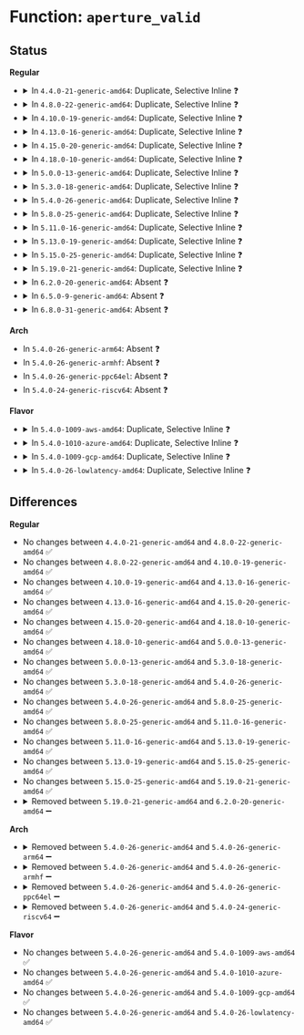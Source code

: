 # Function: <code>aperture_valid</code>

## Status
<b>Regular</b>
<ul>
<li>
<details>
<summary>In <code>4.4.0-21-generic-amd64</code>: Duplicate, Selective Inline ❓</summary>

```c
int aperture_valid(u64 aper_base, u32 aper_size, u32 min_size)
```

```json
{
  "name": "aperture_valid",
  "collision_type": "Static Duplication",
  "inline_type": "Selective",
  "funcs": [
    {
      "addr": 18446744071579358129,
      "name": "aperture_valid",
      "external": false,
      "loc": "arch/x86/include/asm/gart.h:91",
      "file": "arch/x86/kernel/aperture_64.c",
      "inline": "declared, inlined",
      "caller_inline": [],
      "caller_func": [
        "arch/x86/kernel/aperture_64.c:search_agp_bridge",
        "arch/x86/kernel/aperture_64.c:gart_iommu_hole_init"
      ]
    },
    {
      "addr": 18446744071584217526,
      "name": "aperture_valid",
      "external": false,
      "loc": "arch/x86/include/asm/gart.h:91",
      "file": "drivers/char/agp/amd64-agp.c",
      "inline": "declared, inlined",
      "caller_inline": [],
      "caller_func": []
    }
  ],
  "symbols": [
    {
      "addr": 18446744071579358129,
      "name": "aperture_valid",
      "section": ".text",
      "bind": "STB_LOCAL",
      "size": 137
    }
  ]
}
```
</details>
</li>
<li>
<details>
<summary>In <code>4.8.0-22-generic-amd64</code>: Duplicate, Selective Inline ❓</summary>

```c
int aperture_valid(u64 aper_base, u32 aper_size, u32 min_size)
```

```json
{
  "name": "aperture_valid",
  "collision_type": "Static Duplication",
  "inline_type": "Selective",
  "funcs": [
    {
      "addr": 18446744071579365012,
      "name": "aperture_valid",
      "external": false,
      "loc": "arch/x86/include/asm/gart.h:91",
      "file": "arch/x86/kernel/aperture_64.c",
      "inline": "declared, inlined",
      "caller_inline": [],
      "caller_func": [
        "arch/x86/kernel/aperture_64.c:gart_iommu_hole_init",
        "arch/x86/kernel/aperture_64.c:search_agp_bridge"
      ]
    },
    {
      "addr": 18446744071584557090,
      "name": "aperture_valid",
      "external": false,
      "loc": "arch/x86/include/asm/gart.h:91",
      "file": "drivers/char/agp/amd64-agp.c",
      "inline": "declared, inlined",
      "caller_inline": [],
      "caller_func": []
    }
  ],
  "symbols": [
    {
      "addr": 18446744071579365012,
      "name": "aperture_valid",
      "section": ".text",
      "bind": "STB_LOCAL",
      "size": 137
    }
  ]
}
```
</details>
</li>
<li>
<details>
<summary>In <code>4.10.0-19-generic-amd64</code>: Duplicate, Selective Inline ❓</summary>

```c
int aperture_valid(u64 aper_base, u32 aper_size, u32 min_size)
```

```json
{
  "name": "aperture_valid",
  "collision_type": "Static Duplication",
  "inline_type": "Selective",
  "funcs": [
    {
      "addr": 18446744071579383108,
      "name": "aperture_valid",
      "external": false,
      "loc": "arch/x86/include/asm/gart.h:91",
      "file": "arch/x86/kernel/aperture_64.c",
      "inline": "declared, inlined",
      "caller_inline": [],
      "caller_func": [
        "arch/x86/kernel/aperture_64.c:gart_iommu_hole_init",
        "arch/x86/kernel/aperture_64.c:search_agp_bridge"
      ]
    },
    {
      "addr": 18446744071584738994,
      "name": "aperture_valid",
      "external": false,
      "loc": "arch/x86/include/asm/gart.h:91",
      "file": "drivers/char/agp/amd64-agp.c",
      "inline": "declared, inlined",
      "caller_inline": [],
      "caller_func": []
    }
  ],
  "symbols": [
    {
      "addr": 18446744071579383108,
      "name": "aperture_valid",
      "section": ".text",
      "bind": "STB_LOCAL",
      "size": 137
    }
  ]
}
```
</details>
</li>
<li>
<details>
<summary>In <code>4.13.0-16-generic-amd64</code>: Duplicate, Selective Inline ❓</summary>

```c
int aperture_valid(u64 aper_base, u32 aper_size, u32 min_size)
```

```json
{
  "name": "aperture_valid",
  "collision_type": "Static Duplication",
  "inline_type": "Selective",
  "funcs": [
    {
      "addr": 18446744071579279582,
      "name": "aperture_valid",
      "external": false,
      "loc": "arch/x86/include/asm/gart.h:91",
      "file": "arch/x86/kernel/aperture_64.c",
      "inline": "declared, inlined",
      "caller_inline": [],
      "caller_func": [
        "arch/x86/kernel/aperture_64.c:gart_iommu_hole_init",
        "arch/x86/kernel/aperture_64.c:search_agp_bridge"
      ]
    },
    {
      "addr": 18446744071584820608,
      "name": "aperture_valid",
      "external": false,
      "loc": "arch/x86/include/asm/gart.h:91",
      "file": "drivers/char/agp/amd64-agp.c",
      "inline": "declared, inlined",
      "caller_inline": [],
      "caller_func": []
    }
  ],
  "symbols": [
    {
      "addr": 18446744071579279582,
      "name": "aperture_valid",
      "section": ".text",
      "bind": "STB_LOCAL",
      "size": 132
    }
  ]
}
```
</details>
</li>
<li>
<details>
<summary>In <code>4.15.0-20-generic-amd64</code>: Duplicate, Selective Inline ❓</summary>

```c
int aperture_valid(u64 aper_base, u32 aper_size, u32 min_size)
```

```json
{
  "name": "aperture_valid",
  "collision_type": "Static Duplication",
  "inline_type": "Selective",
  "funcs": [
    {
      "addr": 18446744071579298237,
      "name": "aperture_valid",
      "external": false,
      "loc": "arch/x86/include/asm/gart.h:92",
      "file": "arch/x86/kernel/aperture_64.c",
      "inline": "declared, inlined",
      "caller_inline": [],
      "caller_func": [
        "arch/x86/kernel/aperture_64.c:gart_iommu_hole_init",
        "arch/x86/kernel/aperture_64.c:search_agp_bridge"
      ]
    },
    {
      "addr": 18446744071585241536,
      "name": "aperture_valid",
      "external": false,
      "loc": "arch/x86/include/asm/gart.h:92",
      "file": "drivers/char/agp/amd64-agp.c",
      "inline": "declared, inlined",
      "caller_inline": [],
      "caller_func": []
    }
  ],
  "symbols": [
    {
      "addr": 18446744071579298237,
      "name": "aperture_valid",
      "section": ".text",
      "bind": "STB_LOCAL",
      "size": 132
    }
  ]
}
```
</details>
</li>
<li>
<details>
<summary>In <code>4.18.0-10-generic-amd64</code>: Duplicate, Selective Inline ❓</summary>

```c
int aperture_valid(u64 aper_base, u32 aper_size, u32 min_size)
```

```json
{
  "name": "aperture_valid",
  "collision_type": "Static Duplication",
  "inline_type": "Selective",
  "funcs": [
    {
      "addr": 18446744071579310221,
      "name": "aperture_valid",
      "external": false,
      "loc": "arch/x86/include/asm/gart.h:92",
      "file": "arch/x86/kernel/aperture_64.c",
      "inline": "declared, inlined",
      "caller_inline": [],
      "caller_func": [
        "arch/x86/kernel/aperture_64.c:gart_iommu_hole_init",
        "arch/x86/kernel/aperture_64.c:search_agp_bridge"
      ]
    },
    {
      "addr": 18446744071585478245,
      "name": "aperture_valid",
      "external": false,
      "loc": "arch/x86/include/asm/gart.h:92",
      "file": "drivers/char/agp/amd64-agp.c",
      "inline": "declared, inlined",
      "caller_inline": [],
      "caller_func": []
    }
  ],
  "symbols": [
    {
      "addr": 18446744071579310221,
      "name": "aperture_valid",
      "section": ".text",
      "bind": "STB_LOCAL",
      "size": 126
    }
  ]
}
```
</details>
</li>
<li>
<details>
<summary>In <code>5.0.0-13-generic-amd64</code>: Duplicate, Selective Inline ❓</summary>

```c
int aperture_valid(u64 aper_base, u32 aper_size, u32 min_size)
```

```json
{
  "name": "aperture_valid",
  "collision_type": "Static Duplication",
  "inline_type": "Selective",
  "funcs": [
    {
      "addr": 18446744071579334863,
      "name": "aperture_valid",
      "external": false,
      "loc": "arch/x86/include/asm/gart.h:92",
      "file": "arch/x86/kernel/aperture_64.c",
      "inline": "declared, inlined",
      "caller_inline": [],
      "caller_func": [
        "arch/x86/kernel/aperture_64.c:gart_iommu_hole_init",
        "arch/x86/kernel/aperture_64.c:search_agp_bridge"
      ]
    },
    {
      "addr": 18446744071585601637,
      "name": "aperture_valid",
      "external": false,
      "loc": "arch/x86/include/asm/gart.h:92",
      "file": "drivers/char/agp/amd64-agp.c",
      "inline": "declared, inlined",
      "caller_inline": [],
      "caller_func": []
    }
  ],
  "symbols": [
    {
      "addr": 18446744071579334863,
      "name": "aperture_valid",
      "section": ".text",
      "bind": "STB_LOCAL",
      "size": 126
    }
  ]
}
```
</details>
</li>
<li>
<details>
<summary>In <code>5.3.0-18-generic-amd64</code>: Duplicate, Selective Inline ❓</summary>

```c
int aperture_valid(u64 aper_base, u32 aper_size, u32 min_size)
```

```json
{
  "name": "aperture_valid",
  "collision_type": "Static Duplication",
  "inline_type": "Selective",
  "funcs": [
    {
      "addr": 18446744071579350120,
      "name": "aperture_valid",
      "external": false,
      "loc": "arch/x86/include/asm/gart.h:92",
      "file": "arch/x86/kernel/aperture_64.c",
      "inline": "declared, inlined",
      "caller_inline": [],
      "caller_func": [
        "arch/x86/kernel/aperture_64.c:gart_iommu_hole_init",
        "arch/x86/kernel/aperture_64.c:search_agp_bridge"
      ]
    },
    {
      "addr": 18446744071585821816,
      "name": "aperture_valid",
      "external": false,
      "loc": "arch/x86/include/asm/gart.h:92",
      "file": "drivers/char/agp/amd64-agp.c",
      "inline": "declared, inlined",
      "caller_inline": [],
      "caller_func": []
    }
  ],
  "symbols": [
    {
      "addr": 18446744071579350120,
      "name": "aperture_valid",
      "section": ".text",
      "bind": "STB_LOCAL",
      "size": 125
    }
  ]
}
```
</details>
</li>
<li>
<details>
<summary>In <code>5.4.0-26-generic-amd64</code>: Duplicate, Selective Inline ❓</summary>

```c
int aperture_valid(u64 aper_base, u32 aper_size, u32 min_size)
```

```json
{
  "name": "aperture_valid",
  "collision_type": "Static Duplication",
  "inline_type": "Selective",
  "funcs": [
    {
      "addr": 18446744071579354456,
      "name": "aperture_valid",
      "external": false,
      "loc": "arch/x86/include/asm/gart.h:92",
      "file": "arch/x86/kernel/aperture_64.c",
      "inline": "declared, inlined",
      "caller_inline": [],
      "caller_func": [
        "arch/x86/kernel/aperture_64.c:gart_iommu_hole_init",
        "arch/x86/kernel/aperture_64.c:search_agp_bridge"
      ]
    },
    {
      "addr": 18446744071585964472,
      "name": "aperture_valid",
      "external": false,
      "loc": "arch/x86/include/asm/gart.h:92",
      "file": "drivers/char/agp/amd64-agp.c",
      "inline": "declared, inlined",
      "caller_inline": [],
      "caller_func": []
    }
  ],
  "symbols": [
    {
      "addr": 18446744071579354456,
      "name": "aperture_valid",
      "section": ".text",
      "bind": "STB_LOCAL",
      "size": 125
    }
  ]
}
```
</details>
</li>
<li>
<details>
<summary>In <code>5.8.0-25-generic-amd64</code>: Duplicate, Selective Inline ❓</summary>

```c
int aperture_valid(u64 aper_base, u32 aper_size, u32 min_size)
```

```json
{
  "name": "aperture_valid",
  "collision_type": "Static Duplication",
  "inline_type": "Selective",
  "funcs": [
    {
      "addr": 18446744071579384664,
      "name": "aperture_valid",
      "external": false,
      "loc": "arch/x86/include/asm/gart.h:92",
      "file": "arch/x86/kernel/aperture_64.c",
      "inline": "declared, inlined",
      "caller_inline": [],
      "caller_func": [
        "arch/x86/kernel/aperture_64.c:gart_iommu_hole_init",
        "arch/x86/kernel/aperture_64.c:read_agp"
      ]
    },
    {
      "addr": 18446744071586705284,
      "name": "aperture_valid",
      "external": false,
      "loc": "arch/x86/include/asm/gart.h:92",
      "file": "drivers/char/agp/amd64-agp.c",
      "inline": "declared, inlined",
      "caller_inline": [],
      "caller_func": []
    }
  ],
  "symbols": [
    {
      "addr": 18446744071579384664,
      "name": "aperture_valid",
      "section": ".text",
      "bind": "STB_LOCAL",
      "size": 125
    }
  ]
}
```
</details>
</li>
<li>
<details>
<summary>In <code>5.11.0-16-generic-amd64</code>: Duplicate, Selective Inline ❓</summary>

```c
int aperture_valid(u64 aper_base, u32 aper_size, u32 min_size)
```

```json
{
  "name": "aperture_valid",
  "collision_type": "Static Duplication",
  "inline_type": "Selective",
  "funcs": [
    {
      "addr": 18446744071591265987,
      "name": "aperture_valid",
      "external": false,
      "loc": "arch/x86/include/asm/gart.h:92",
      "file": "arch/x86/kernel/aperture_64.c",
      "inline": "declared, inlined",
      "caller_inline": [],
      "caller_func": [
        "arch/x86/kernel/aperture_64.c:gart_iommu_hole_init",
        "arch/x86/kernel/aperture_64.c:read_agp"
      ]
    },
    {
      "addr": 18446744071591466584,
      "name": "aperture_valid",
      "external": false,
      "loc": "arch/x86/include/asm/gart.h:92",
      "file": "drivers/char/agp/amd64-agp.c",
      "inline": "declared, inlined",
      "caller_inline": [],
      "caller_func": []
    }
  ],
  "symbols": [
    {
      "addr": 18446744071591265987,
      "name": "aperture_valid",
      "section": ".text",
      "bind": "STB_LOCAL",
      "size": 125
    }
  ]
}
```
</details>
</li>
<li>
<details>
<summary>In <code>5.13.0-19-generic-amd64</code>: Duplicate, Selective Inline ❓</summary>

```c
int aperture_valid(u64 aper_base, u32 aper_size, u32 min_size)
```

```json
{
  "name": "aperture_valid",
  "collision_type": "Static Duplication",
  "inline_type": "Selective",
  "funcs": [
    {
      "addr": 18446744071591208292,
      "name": "aperture_valid",
      "external": false,
      "loc": "arch/x86/include/asm/gart.h:92",
      "file": "arch/x86/kernel/aperture_64.c",
      "inline": "declared, inlined",
      "caller_inline": [],
      "caller_func": [
        "arch/x86/kernel/aperture_64.c:gart_iommu_hole_init",
        "arch/x86/kernel/aperture_64.c:read_agp"
      ]
    },
    {
      "addr": 18446744071591407617,
      "name": "aperture_valid",
      "external": false,
      "loc": "arch/x86/include/asm/gart.h:92",
      "file": "drivers/char/agp/amd64-agp.c",
      "inline": "declared, inlined",
      "caller_inline": [],
      "caller_func": []
    }
  ],
  "symbols": [
    {
      "addr": 18446744071591208292,
      "name": "aperture_valid",
      "section": ".text",
      "bind": "STB_LOCAL",
      "size": 125
    }
  ]
}
```
</details>
</li>
<li>
<details>
<summary>In <code>5.15.0-25-generic-amd64</code>: Duplicate, Selective Inline ❓</summary>

```c
int aperture_valid(u64 aper_base, u32 aper_size, u32 min_size)
```

```json
{
  "name": "aperture_valid",
  "collision_type": "Static Duplication",
  "inline_type": "Selective",
  "funcs": [
    {
      "addr": 18446744071592081859,
      "name": "aperture_valid",
      "external": false,
      "loc": "arch/x86/include/asm/gart.h:92",
      "file": "arch/x86/kernel/aperture_64.c",
      "inline": "declared, inlined",
      "caller_inline": [],
      "caller_func": [
        "arch/x86/kernel/aperture_64.c:gart_iommu_hole_init",
        "arch/x86/kernel/aperture_64.c:read_agp"
      ]
    },
    {
      "addr": 18446744071592459186,
      "name": "aperture_valid",
      "external": false,
      "loc": "arch/x86/include/asm/gart.h:92",
      "file": "drivers/char/agp/amd64-agp.c",
      "inline": "declared, inlined",
      "caller_inline": [],
      "caller_func": []
    }
  ],
  "symbols": [
    {
      "addr": 18446744071592081859,
      "name": "aperture_valid",
      "section": ".text",
      "bind": "STB_LOCAL",
      "size": 125
    }
  ]
}
```
</details>
</li>
<li>
<details>
<summary>In <code>5.19.0-21-generic-amd64</code>: Duplicate, Selective Inline ❓</summary>

```c
int aperture_valid(u64 aper_base, u32 aper_size, u32 min_size)
```

```json
{
  "name": "aperture_valid",
  "collision_type": "Static Duplication",
  "inline_type": "Selective",
  "funcs": [
    {
      "addr": 18446744071593849322,
      "name": "aperture_valid",
      "external": false,
      "loc": "arch/x86/include/asm/gart.h:91",
      "file": "arch/x86/kernel/aperture_64.c",
      "inline": "seen, unknown",
      "caller_inline": [],
      "caller_func": [
        "arch/x86/kernel/aperture_64.c:gart_iommu_hole_init",
        "arch/x86/kernel/aperture_64.c:read_agp"
      ]
    },
    {
      "addr": 18446744071594328887,
      "name": "aperture_valid",
      "external": false,
      "loc": "arch/x86/include/asm/gart.h:91",
      "file": "drivers/char/agp/amd64-agp.c",
      "inline": "declared, inlined",
      "caller_inline": [
        "drivers/char/agp/amd64-agp.c:agp_aperture_valid"
      ],
      "caller_func": []
    }
  ],
  "symbols": [
    {
      "addr": 18446744071593849322,
      "name": "aperture_valid",
      "section": ".text",
      "bind": "STB_LOCAL",
      "size": 143
    }
  ]
}
```
</details>
</li>
<li>
<details>
<summary>In <code>6.2.0-20-generic-amd64</code>: Absent ❓</summary>

```json
{
  "name": "aperture_valid",
  "collision_type": "Static Duplication",
  "inline_type": "Full",
  "funcs": [
    {
      "addr": 18446744071627710274,
      "name": "aperture_valid",
      "external": false,
      "loc": "arch/x86/include/asm/gart.h:91",
      "file": "arch/x86/kernel/aperture_64.c",
      "inline": "declared, inlined",
      "caller_inline": [
        "arch/x86/kernel/aperture_64.c:gart_iommu_hole_init",
        "arch/x86/kernel/aperture_64.c:read_agp"
      ],
      "caller_func": []
    },
    {
      "addr": 18446744071589987973,
      "name": "aperture_valid",
      "external": false,
      "loc": "arch/x86/include/asm/gart.h:91",
      "file": "drivers/char/agp/amd64-agp.c",
      "inline": "declared, inlined",
      "caller_inline": [
        "drivers/char/agp/amd64-agp.c:agp_aperture_valid"
      ],
      "caller_func": []
    }
  ],
  "symbols": []
}
```
</details>
</li>
<li>
<details>
<summary>In <code>6.5.0-9-generic-amd64</code>: Absent ❓</summary>

```json
{
  "name": "aperture_valid",
  "collision_type": "Static Duplication",
  "inline_type": "Full",
  "funcs": [
    {
      "addr": 18446744071619467594,
      "name": "aperture_valid",
      "external": false,
      "loc": "arch/x86/include/asm/gart.h:91",
      "file": "arch/x86/kernel/aperture_64.c",
      "inline": "declared, inlined",
      "caller_inline": [
        "arch/x86/kernel/aperture_64.c:gart_iommu_hole_init",
        "arch/x86/kernel/aperture_64.c:read_agp"
      ],
      "caller_func": []
    },
    {
      "addr": 18446744071590297509,
      "name": "aperture_valid",
      "external": false,
      "loc": "arch/x86/include/asm/gart.h:91",
      "file": "drivers/char/agp/amd64-agp.c",
      "inline": "declared, inlined",
      "caller_inline": [
        "drivers/char/agp/amd64-agp.c:agp_aperture_valid"
      ],
      "caller_func": []
    }
  ],
  "symbols": []
}
```
</details>
</li>
<li>
<details>
<summary>In <code>6.8.0-31-generic-amd64</code>: Absent ❓</summary>

```json
{
  "name": "aperture_valid",
  "collision_type": "Static Duplication",
  "inline_type": "Full",
  "funcs": [
    {
      "addr": 18446744071621764106,
      "name": "aperture_valid",
      "external": false,
      "loc": "arch/x86/include/asm/gart.h:91",
      "file": "arch/x86/kernel/aperture_64.c",
      "inline": "declared, inlined",
      "caller_inline": [
        "arch/x86/kernel/aperture_64.c:gart_iommu_hole_init",
        "arch/x86/kernel/aperture_64.c:read_agp"
      ],
      "caller_func": []
    },
    {
      "addr": 18446744071590638821,
      "name": "aperture_valid",
      "external": false,
      "loc": "arch/x86/include/asm/gart.h:91",
      "file": "drivers/char/agp/amd64-agp.c",
      "inline": "declared, inlined",
      "caller_inline": [
        "drivers/char/agp/amd64-agp.c:agp_aperture_valid"
      ],
      "caller_func": []
    }
  ],
  "symbols": []
}
```
</details>
</li>
</ul>
<b>Arch</b>
<ul>
<li>
In <code>5.4.0-26-generic-arm64</code>: Absent ❓
</li>
<li>
In <code>5.4.0-26-generic-armhf</code>: Absent ❓
</li>
<li>
In <code>5.4.0-26-generic-ppc64el</code>: Absent ❓
</li>
<li>
In <code>5.4.0-24-generic-riscv64</code>: Absent ❓
</li>
</ul>
<b>Flavor</b>
<ul>
<li>
<details>
<summary>In <code>5.4.0-1009-aws-amd64</code>: Duplicate, Selective Inline ❓</summary>

```c
int aperture_valid(u64 aper_base, u32 aper_size, u32 min_size)
```

```json
{
  "name": "aperture_valid",
  "collision_type": "Static Duplication",
  "inline_type": "Selective",
  "funcs": [
    {
      "addr": 18446744071579350360,
      "name": "aperture_valid",
      "external": false,
      "loc": "arch/x86/include/asm/gart.h:92",
      "file": "arch/x86/kernel/aperture_64.c",
      "inline": "declared, inlined",
      "caller_inline": [],
      "caller_func": [
        "arch/x86/kernel/aperture_64.c:gart_iommu_hole_init",
        "arch/x86/kernel/aperture_64.c:search_agp_bridge"
      ]
    },
    {
      "addr": 18446744071585725448,
      "name": "aperture_valid",
      "external": false,
      "loc": "arch/x86/include/asm/gart.h:92",
      "file": "drivers/char/agp/amd64-agp.c",
      "inline": "declared, inlined",
      "caller_inline": [],
      "caller_func": []
    }
  ],
  "symbols": [
    {
      "addr": 18446744071579350360,
      "name": "aperture_valid",
      "section": ".text",
      "bind": "STB_LOCAL",
      "size": 125
    }
  ]
}
```
</details>
</li>
<li>
<details>
<summary>In <code>5.4.0-1010-azure-amd64</code>: Duplicate, Selective Inline ❓</summary>

```c
int aperture_valid(u64 aper_base, u32 aper_size, u32 min_size)
```

```json
{
  "name": "aperture_valid",
  "collision_type": "Static Duplication",
  "inline_type": "Selective",
  "funcs": [
    {
      "addr": 18446744071579282568,
      "name": "aperture_valid",
      "external": false,
      "loc": "arch/x86/include/asm/gart.h:92",
      "file": "arch/x86/kernel/aperture_64.c",
      "inline": "declared, inlined",
      "caller_inline": [],
      "caller_func": [
        "arch/x86/kernel/aperture_64.c:gart_iommu_hole_init",
        "arch/x86/kernel/aperture_64.c:search_agp_bridge"
      ]
    },
    {
      "addr": 18446744071585584632,
      "name": "aperture_valid",
      "external": false,
      "loc": "arch/x86/include/asm/gart.h:92",
      "file": "drivers/char/agp/amd64-agp.c",
      "inline": "declared, inlined",
      "caller_inline": [],
      "caller_func": []
    }
  ],
  "symbols": [
    {
      "addr": 18446744071579282568,
      "name": "aperture_valid",
      "section": ".text",
      "bind": "STB_LOCAL",
      "size": 125
    }
  ]
}
```
</details>
</li>
<li>
<details>
<summary>In <code>5.4.0-1009-gcp-amd64</code>: Duplicate, Selective Inline ❓</summary>

```c
int aperture_valid(u64 aper_base, u32 aper_size, u32 min_size)
```

```json
{
  "name": "aperture_valid",
  "collision_type": "Static Duplication",
  "inline_type": "Selective",
  "funcs": [
    {
      "addr": 18446744071579350280,
      "name": "aperture_valid",
      "external": false,
      "loc": "arch/x86/include/asm/gart.h:92",
      "file": "arch/x86/kernel/aperture_64.c",
      "inline": "declared, inlined",
      "caller_inline": [],
      "caller_func": [
        "arch/x86/kernel/aperture_64.c:gart_iommu_hole_init",
        "arch/x86/kernel/aperture_64.c:search_agp_bridge"
      ]
    },
    {
      "addr": 18446744071585914488,
      "name": "aperture_valid",
      "external": false,
      "loc": "arch/x86/include/asm/gart.h:92",
      "file": "drivers/char/agp/amd64-agp.c",
      "inline": "declared, inlined",
      "caller_inline": [],
      "caller_func": []
    }
  ],
  "symbols": [
    {
      "addr": 18446744071579350280,
      "name": "aperture_valid",
      "section": ".text",
      "bind": "STB_LOCAL",
      "size": 125
    }
  ]
}
```
</details>
</li>
<li>
<details>
<summary>In <code>5.4.0-26-lowlatency-amd64</code>: Duplicate, Selective Inline ❓</summary>

```c
int aperture_valid(u64 aper_base, u32 aper_size, u32 min_size)
```

```json
{
  "name": "aperture_valid",
  "collision_type": "Static Duplication",
  "inline_type": "Selective",
  "funcs": [
    {
      "addr": 18446744071579358728,
      "name": "aperture_valid",
      "external": false,
      "loc": "arch/x86/include/asm/gart.h:92",
      "file": "arch/x86/kernel/aperture_64.c",
      "inline": "declared, inlined",
      "caller_inline": [],
      "caller_func": [
        "arch/x86/kernel/aperture_64.c:gart_iommu_hole_init",
        "arch/x86/kernel/aperture_64.c:search_agp_bridge"
      ]
    },
    {
      "addr": 18446744071586022472,
      "name": "aperture_valid",
      "external": false,
      "loc": "arch/x86/include/asm/gart.h:92",
      "file": "drivers/char/agp/amd64-agp.c",
      "inline": "declared, inlined",
      "caller_inline": [],
      "caller_func": []
    }
  ],
  "symbols": [
    {
      "addr": 18446744071579358728,
      "name": "aperture_valid",
      "section": ".text",
      "bind": "STB_LOCAL",
      "size": 125
    }
  ]
}
```
</details>
</li>
</ul>

## Differences
<b>Regular</b>
<ul>
<li>
No changes between <code>4.4.0-21-generic-amd64</code> and <code>4.8.0-22-generic-amd64</code> ✅
</li>
<li>
No changes between <code>4.8.0-22-generic-amd64</code> and <code>4.10.0-19-generic-amd64</code> ✅
</li>
<li>
No changes between <code>4.10.0-19-generic-amd64</code> and <code>4.13.0-16-generic-amd64</code> ✅
</li>
<li>
No changes between <code>4.13.0-16-generic-amd64</code> and <code>4.15.0-20-generic-amd64</code> ✅
</li>
<li>
No changes between <code>4.15.0-20-generic-amd64</code> and <code>4.18.0-10-generic-amd64</code> ✅
</li>
<li>
No changes between <code>4.18.0-10-generic-amd64</code> and <code>5.0.0-13-generic-amd64</code> ✅
</li>
<li>
No changes between <code>5.0.0-13-generic-amd64</code> and <code>5.3.0-18-generic-amd64</code> ✅
</li>
<li>
No changes between <code>5.3.0-18-generic-amd64</code> and <code>5.4.0-26-generic-amd64</code> ✅
</li>
<li>
No changes between <code>5.4.0-26-generic-amd64</code> and <code>5.8.0-25-generic-amd64</code> ✅
</li>
<li>
No changes between <code>5.8.0-25-generic-amd64</code> and <code>5.11.0-16-generic-amd64</code> ✅
</li>
<li>
No changes between <code>5.11.0-16-generic-amd64</code> and <code>5.13.0-19-generic-amd64</code> ✅
</li>
<li>
No changes between <code>5.13.0-19-generic-amd64</code> and <code>5.15.0-25-generic-amd64</code> ✅
</li>
<li>
No changes between <code>5.15.0-25-generic-amd64</code> and <code>5.19.0-21-generic-amd64</code> ✅
</li>
<li>
<details>
<summary>Removed between <code>5.19.0-21-generic-amd64</code> and <code>6.2.0-20-generic-amd64</code> ➖</summary>

```c
int aperture_valid(u64 aper_base, u32 aper_size, u32 min_size)
```
</details>
</li>
</ul>
<b>Arch</b>
<ul>
<li>
<details>
<summary>Removed between <code>5.4.0-26-generic-amd64</code> and <code>5.4.0-26-generic-arm64</code> ➖</summary>

```c
int aperture_valid(u64 aper_base, u32 aper_size, u32 min_size)
```
</details>
</li>
<li>
<details>
<summary>Removed between <code>5.4.0-26-generic-amd64</code> and <code>5.4.0-26-generic-armhf</code> ➖</summary>

```c
int aperture_valid(u64 aper_base, u32 aper_size, u32 min_size)
```
</details>
</li>
<li>
<details>
<summary>Removed between <code>5.4.0-26-generic-amd64</code> and <code>5.4.0-26-generic-ppc64el</code> ➖</summary>

```c
int aperture_valid(u64 aper_base, u32 aper_size, u32 min_size)
```
</details>
</li>
<li>
<details>
<summary>Removed between <code>5.4.0-26-generic-amd64</code> and <code>5.4.0-24-generic-riscv64</code> ➖</summary>

```c
int aperture_valid(u64 aper_base, u32 aper_size, u32 min_size)
```
</details>
</li>
</ul>
<b>Flavor</b>
<ul>
<li>
No changes between <code>5.4.0-26-generic-amd64</code> and <code>5.4.0-1009-aws-amd64</code> ✅
</li>
<li>
No changes between <code>5.4.0-26-generic-amd64</code> and <code>5.4.0-1010-azure-amd64</code> ✅
</li>
<li>
No changes between <code>5.4.0-26-generic-amd64</code> and <code>5.4.0-1009-gcp-amd64</code> ✅
</li>
<li>
No changes between <code>5.4.0-26-generic-amd64</code> and <code>5.4.0-26-lowlatency-amd64</code> ✅
</li>
</ul>

